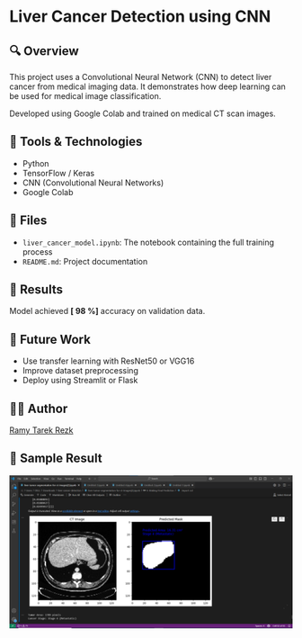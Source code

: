 # Liver Cancer Detection using CNN

## 🔍 Overview
This project uses a Convolutional Neural Network (CNN) to detect liver cancer from medical imaging data. It demonstrates how deep learning can be used for medical image classification.

Developed using Google Colab and trained on medical CT scan images.

## 🧠 Tools & Technologies
- Python
- TensorFlow / Keras
- CNN (Convolutional Neural Networks)
- Google Colab

## 📁 Files
- `liver_cancer_model.ipynb`: The notebook containing the full training process
- `README.md`: Project documentation

## 🚀 Results
Model achieved **[ 98 %]** accuracy on validation data.

## 🔄 Future Work
- Use transfer learning with ResNet50 or VGG16
- Improve dataset preprocessing
- Deploy using Streamlit or Flask

## 👨‍💻 Author
[Ramy Tarek Rezk](https://github.com/ramyrezk22)

## 📸 Sample Result

![Prediction Result](result.png.png)


